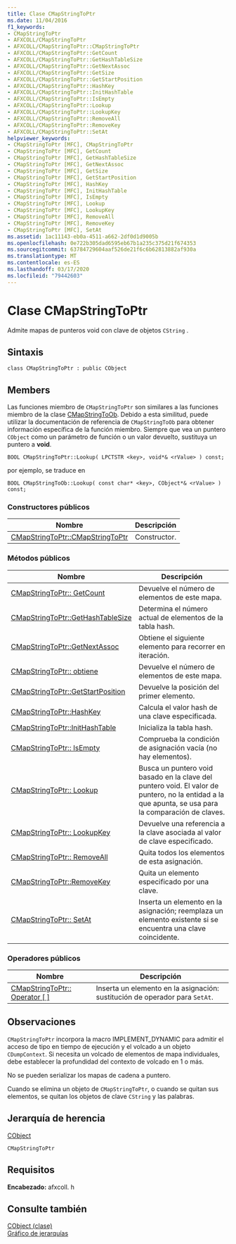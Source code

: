 ```yaml
---
title: Clase CMapStringToPtr
ms.date: 11/04/2016
f1_keywords:
- CMapStringToPtr
- AFXCOLL/CMapStringToPtr
- AFXCOLL/CMapStringToPtr::CMapStringToPtr
- AFXCOLL/CMapStringToPtr::GetCount
- AFXCOLL/CMapStringToPtr::GetHashTableSize
- AFXCOLL/CMapStringToPtr::GetNextAssoc
- AFXCOLL/CMapStringToPtr::GetSize
- AFXCOLL/CMapStringToPtr::GetStartPosition
- AFXCOLL/CMapStringToPtr::HashKey
- AFXCOLL/CMapStringToPtr::InitHashTable
- AFXCOLL/CMapStringToPtr::IsEmpty
- AFXCOLL/CMapStringToPtr::Lookup
- AFXCOLL/CMapStringToPtr::LookupKey
- AFXCOLL/CMapStringToPtr::RemoveAll
- AFXCOLL/CMapStringToPtr::RemoveKey
- AFXCOLL/CMapStringToPtr::SetAt
helpviewer_keywords:
- CMapStringToPtr [MFC], CMapStringToPtr
- CMapStringToPtr [MFC], GetCount
- CMapStringToPtr [MFC], GetHashTableSize
- CMapStringToPtr [MFC], GetNextAssoc
- CMapStringToPtr [MFC], GetSize
- CMapStringToPtr [MFC], GetStartPosition
- CMapStringToPtr [MFC], HashKey
- CMapStringToPtr [MFC], InitHashTable
- CMapStringToPtr [MFC], IsEmpty
- CMapStringToPtr [MFC], Lookup
- CMapStringToPtr [MFC], LookupKey
- CMapStringToPtr [MFC], RemoveAll
- CMapStringToPtr [MFC], RemoveKey
- CMapStringToPtr [MFC], SetAt
ms.assetid: 1ac11143-eb0a-4511-a662-2df0d1d9005b
ms.openlocfilehash: 0e722b305dad6595eb67b1a235c375d21f674353
ms.sourcegitcommit: 63784729604aaf526de21f6c6b62813882af930a
ms.translationtype: MT
ms.contentlocale: es-ES
ms.lasthandoff: 03/17/2020
ms.locfileid: "79442603"
---
```

# <a name="cmapstringtoptr-class"></a>Clase CMapStringToPtr

Admite mapas de punteros void con clave de objetos `CString` .

## <a name="syntax"></a>Sintaxis

```
class CMapStringToPtr : public CObject
```

## <a name="members"></a>Members

Las funciones miembro de `CMapStringToPtr` son similares a las funciones miembro de la clase [CMapStringToOb](../../mfc/reference/cmapstringtoob-class.md). Debido a esta similitud, puede utilizar la documentación de referencia de `CMapStringToOb` para obtener información específica de la función miembro. Siempre que vea un puntero `CObject` como un parámetro de función o un valor devuelto, sustituya un puntero a **void**.

`BOOL CMapStringToPtr::Lookup( LPCTSTR <key>, void*& <rValue> ) const;`

por ejemplo, se traduce en

`BOOL CMapStringToOb::Lookup( const char* <key>, CObject*& <rValue> ) const;`

### <a name="public-constructors"></a>Constructores públicos

|Nombre|Descripción|
|----------|-----------------|
|[CMapStringToPtr::CMapStringToPtr](../../mfc/reference/cmapstringtoob-class.md#cmapstringtoob)|Constructor.|

### <a name="public-methods"></a>Métodos públicos

|Nombre|Descripción|
|----------|-----------------|
|[CMapStringToPtr:: GetCount](../../mfc/reference/cmapstringtoob-class.md#getcount)|Devuelve el número de elementos de este mapa.|
|[CMapStringToPtr::GetHashTableSize](../../mfc/reference/cmapstringtoob-class.md#gethashtablesize)|Determina el número actual de elementos de la tabla hash.|
|[CMapStringToPtr::GetNextAssoc](../../mfc/reference/cmapstringtoob-class.md#getnextassoc)|Obtiene el siguiente elemento para recorrer en iteración.|
|[CMapStringToPtr:: obtiene](../../mfc/reference/cmapstringtoob-class.md#getsize)|Devuelve el número de elementos de este mapa.|
|[CMapStringToPtr::GetStartPosition](../../mfc/reference/cmapstringtoob-class.md#getstartposition)|Devuelve la posición del primer elemento.|
|[CMapStringToPtr::HashKey](../../mfc/reference/cmapstringtoob-class.md#hashkey)|Calcula el valor hash de una clave especificada.|
|[CMapStringToPtr::InitHashTable](../../mfc/reference/cmapstringtoob-class.md#inithashtable)|Inicializa la tabla hash.|
|[CMapStringToPtr:: IsEmpty](../../mfc/reference/cmapstringtoob-class.md#isempty)|Comprueba la condición de asignación vacía (no hay elementos).|
|[CMapStringToPtr:: Lookup](../../mfc/reference/cmapstringtoob-class.md#lookup)|Busca un puntero void basado en la clave del puntero void. El valor de puntero, no la entidad a la que apunta, se usa para la comparación de claves.|
|[CMapStringToPtr:: LookupKey](../../mfc/reference/cmapstringtoob-class.md#lookupkey)|Devuelve una referencia a la clave asociada al valor de clave especificado.|
|[CMapStringToPtr:: RemoveAll](../../mfc/reference/cmapstringtoob-class.md#removeall)|Quita todos los elementos de esta asignación.|
|[CMapStringToPtr::RemoveKey](../../mfc/reference/cmapstringtoob-class.md#removekey)|Quita un elemento especificado por una clave.|
|[CMapStringToPtr:: SetAt](../../mfc/reference/cmapstringtoob-class.md#setat)|Inserta un elemento en la asignación; reemplaza un elemento existente si se encuentra una clave coincidente.|

### <a name="public-operators"></a>Operadores públicos

|Nombre|Descripción|
|----------|-----------------|
|[CMapStringToPtr:: Operator \[ \]](../../mfc/reference/cmapstringtoob-class.md#operator_at)|Inserta un elemento en la asignación: sustitución de operador para `SetAt`.|

## <a name="remarks"></a>Observaciones

`CMapStringToPtr` incorpora la macro IMPLEMENT_DYNAMIC para admitir el acceso de tipo en tiempo de ejecución y el volcado a un objeto `CDumpContext`. Si necesita un volcado de elementos de mapa individuales, debe establecer la profundidad del contexto de volcado en 1 o más.

No se pueden serializar los mapas de cadena a puntero.

Cuando se elimina un objeto de `CMapStringToPtr`, o cuando se quitan sus elementos, se quitan los objetos de clave `CString` y las palabras.

## <a name="inheritance-hierarchy"></a>Jerarquía de herencia

[CObject](../../mfc/reference/cobject-class.md)

`CMapStringToPtr`

## <a name="requirements"></a>Requisitos

**Encabezado:** afxcoll. h

## <a name="see-also"></a>Consulte también

[CObject (clase)](../../mfc/reference/cobject-class.md)<br/>
[Gráfico de jerarquías](../../mfc/hierarchy-chart.md)
